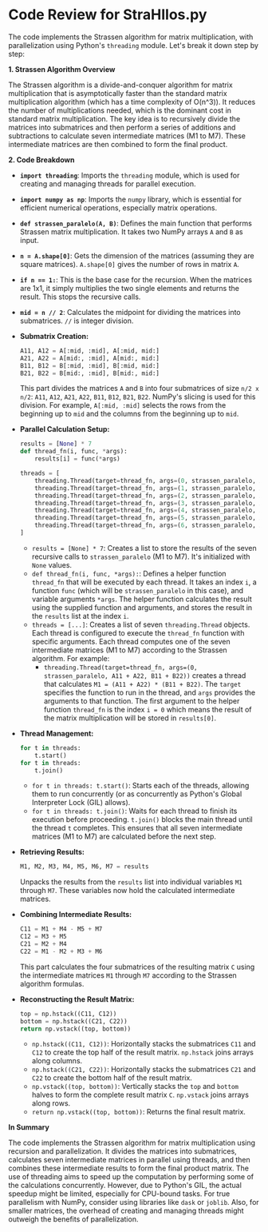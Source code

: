 # Code Review for StraHIlos.py

The code implements the Strassen algorithm for matrix multiplication, with parallelization using Python's `threading` module.  Let's break it down step by step:

**1. Strassen Algorithm Overview**

The Strassen algorithm is a divide-and-conquer algorithm for matrix multiplication that is asymptotically faster than the standard matrix multiplication algorithm (which has a time complexity of O(n^3)).  It reduces the number of multiplications needed, which is the dominant cost in standard matrix multiplication.  The key idea is to recursively divide the matrices into submatrices and then perform a series of additions and subtractions to calculate seven intermediate matrices (M1 to M7). These intermediate matrices are then combined to form the final product.

**2. Code Breakdown**

* **`import threading`**: Imports the `threading` module, which is used for creating and managing threads for parallel execution.
* **`import numpy as np`**: Imports the `numpy` library, which is essential for efficient numerical operations, especially matrix operations.
* **`def strassen_paralelo(A, B)`**: Defines the main function that performs Strassen matrix multiplication.  It takes two NumPy arrays `A` and `B` as input.

* **`n = A.shape[0]`**:  Gets the dimension of the matrices (assuming they are square matrices).  `A.shape[0]` gives the number of rows in matrix `A`.

* **`if n == 1:`**:  This is the base case for the recursion.  When the matrices are 1x1, it simply multiplies the two single elements and returns the result.  This stops the recursive calls.

* **`mid = n // 2`**: Calculates the midpoint for dividing the matrices into submatrices.  `//` is integer division.

* **Submatrix Creation:**

   ```python
   A11, A12 = A[:mid, :mid], A[:mid, mid:]
   A21, A22 = A[mid:, :mid], A[mid:, mid:]
   B11, B12 = B[:mid, :mid], B[:mid, mid:]
   B21, B22 = B[mid:, :mid], B[mid:, mid:]
   ```

   This part divides the matrices `A` and `B` into four submatrices of size `n/2 x n/2`:  `A11`, `A12`, `A21`, `A22`, `B11`, `B12`, `B21`, `B22`.  NumPy's slicing is used for this division. For example, `A[:mid, :mid]` selects the rows from the beginning up to `mid` and the columns from the beginning up to `mid`.

* **Parallel Calculation Setup:**

   ```python
   results = [None] * 7
   def thread_fn(i, func, *args):
       results[i] = func(*args)

   threads = [
       threading.Thread(target=thread_fn, args=(0, strassen_paralelo, A11 + A22, B11 + B22)),
       threading.Thread(target=thread_fn, args=(1, strassen_paralelo, A21 + A22, B11)),
       threading.Thread(target=thread_fn, args=(2, strassen_paralelo, A11, B12 - B22)),
       threading.Thread(target=thread_fn, args=(3, strassen_paralelo, A22, B21 - B11)),
       threading.Thread(target=thread_fn, args=(4, strassen_paralelo, A11 + A12, B22)),
       threading.Thread(target=thread_fn, args=(5, strassen_paralelo, A21 - A11, B11 + B12)),
       threading.Thread(target=thread_fn, args=(6, strassen_paralelo, A12 - A22, B21 + B22)),
   ]
   ```

   * `results = [None] * 7`:  Creates a list to store the results of the seven recursive calls to `strassen_paralelo` (M1 to M7).  It's initialized with `None` values.
   * `def thread_fn(i, func, *args):`: Defines a helper function `thread_fn` that will be executed by each thread.  It takes an index `i`, a function `func` (which will be `strassen_paralelo` in this case), and variable arguments `*args`. The helper function calculates the result using the supplied function and arguments, and stores the result in the `results` list at the index `i`.
   * `threads = [...]`: Creates a list of seven `threading.Thread` objects. Each thread is configured to execute the `thread_fn` function with specific arguments.  Each thread computes one of the seven intermediate matrices (M1 to M7) according to the Strassen algorithm. For example:
      * `threading.Thread(target=thread_fn, args=(0, strassen_paralelo, A11 + A22, B11 + B22))` creates a thread that calculates `M1 = (A11 + A22) * (B11 + B22)`.  The `target` specifies the function to run in the thread, and `args` provides the arguments to that function. The first argument to the helper function `thread_fn` is the index `i = 0` which means the result of the matrix multiplication will be stored in `results[0]`.

* **Thread Management:**

   ```python
   for t in threads:
       t.start()
   for t in threads:
       t.join()
   ```

   * `for t in threads: t.start()`: Starts each of the threads, allowing them to run concurrently (or as concurrently as Python's Global Interpreter Lock (GIL) allows).
   * `for t in threads: t.join()`:  Waits for each thread to finish its execution before proceeding.  `t.join()` blocks the main thread until the thread `t` completes. This ensures that all seven intermediate matrices (M1 to M7) are calculated before the next step.

* **Retrieving Results:**

   ```python
   M1, M2, M3, M4, M5, M6, M7 = results
   ```

   Unpacks the results from the `results` list into individual variables `M1` through `M7`.  These variables now hold the calculated intermediate matrices.

* **Combining Intermediate Results:**

   ```python
   C11 = M1 + M4 - M5 + M7
   C12 = M3 + M5
   C21 = M2 + M4
   C22 = M1 - M2 + M3 + M6
   ```

   This part calculates the four submatrices of the resulting matrix `C` using the intermediate matrices `M1` through `M7` according to the Strassen algorithm formulas.

* **Reconstructing the Result Matrix:**

   ```python
   top = np.hstack((C11, C12))
   bottom = np.hstack((C21, C22))
   return np.vstack((top, bottom))
   ```

   * `np.hstack((C11, C12))`: Horizontally stacks the submatrices `C11` and `C12` to create the top half of the result matrix.  `np.hstack` joins arrays along columns.
   * `np.hstack((C21, C22))`: Horizontally stacks the submatrices `C21` and `C22` to create the bottom half of the result matrix.
   * `np.vstack((top, bottom))`: Vertically stacks the `top` and `bottom` halves to form the complete result matrix `C`. `np.vstack` joins arrays along rows.
   * `return np.vstack((top, bottom))`: Returns the final result matrix.

**In Summary**

The code implements the Strassen algorithm for matrix multiplication using recursion and parallelization.  It divides the matrices into submatrices, calculates seven intermediate matrices in parallel using threads, and then combines these intermediate results to form the final product matrix.  The use of threading aims to speed up the computation by performing some of the calculations concurrently.  However, due to Python's GIL, the actual speedup might be limited, especially for CPU-bound tasks.  For true parallelism with NumPy, consider using libraries like `dask` or `joblib`. Also, for smaller matrices, the overhead of creating and managing threads might outweigh the benefits of parallelization.
